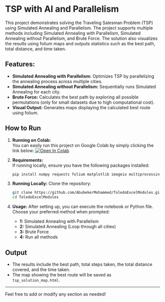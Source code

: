 # TSP with AI and Parallelism

This project demonstrates solving the Traveling Salesman Problem (TSP) using Simulated Annealing and Parallelism. The project supports multiple methods including Simulated Annealing with Parallelism, Simulated Annealing without Parallelism, and Brute Force. The solution also visualizes the results using folium maps and outputs statistics such as the best path, total distance, and time taken.

## Features:
- **Simulated Annealing with Parallelism:** Optimizes TSP by parallelizing the annealing process across multiple cities.
- **Simulated Annealing without Parallelism:** Sequentially runs Simulated Annealing for each city.
- **Brute Force:** Calculates the best path by exploring all possible permutations (only for small datasets due to high computational cost).
- **Visual Output:** Generates maps displaying the calculated best route using folium.

## How to Run

1. **Running on Colab:**  
   You can easily run this project on Google Colab by simply clicking the link below:
   [![Open In Colab](https://colab.research.google.com/assets/colab-badge.svg)](https://colab.research.google.com/github/AbubekerMohammed/ToledoExcelModules/blob/main/TSP_with_AI_parallelism.ipynb)

2. **Requirements:**  
   If running locally, ensure you have the following packages installed:
   ```bash
   pip install numpy requests folium matplotlib imageio multiprocessing
   ```

3. **Running Locally:**
   Clone the repository:
   ```bash
   git clone https://github.com/AbubekerMohammed/ToledoExcelModules.git
   cd ToledoExcelModules
   ```

4. **Usage:**
   After setting up, you can execute the notebook or Python file. Choose your preferred method when prompted:
   - **1:** Simulated Annealing with Parallelism
   - **2:** Simulated Annealing (Loop through all cities)
   - **3:** Brute Force
   - **4:** Run all methods

## Output
- The results include the best path, total steps taken, the total distance covered, and the time taken.
- The map showing the best route will be saved as `tsp_solution_map.html`.

---

Feel free to add or modify any section as needed!
